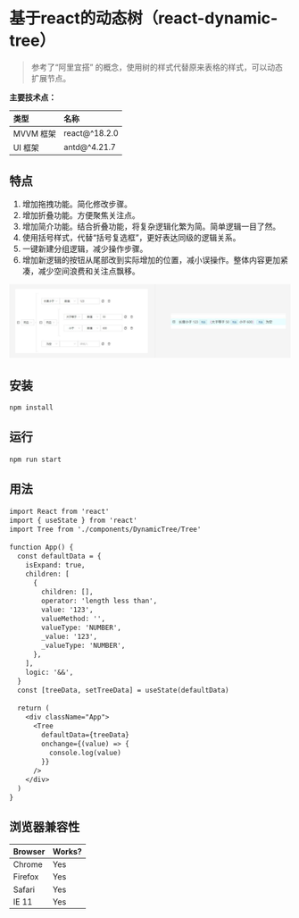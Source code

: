 # 基于react的动态树（react-dynamic-tree）

> 参考了“阿里宜搭” 的概念，使用树的样式代替原来表格的样式，可以动态扩展节点。

**主要技术点：**

| 类型       | 名称                                                |
| :--------- | :-------------------------------------------------- |
| MVVM 框架  | react@^18.2.0                                       |
| UI 框架    | antd@^4.21.7                                       |

## 特点

1. 增加拖拽功能。简化修改步骤。
2. 增加折叠功能。方便聚焦关注点。
3. 增加简介功能。结合折叠功能，将复杂逻辑化繁为简。简单逻辑一目了然。
4. 使用括号样式，代替“括号复选框”，更好表达同级的逻辑关系。
5. 一键新建分组逻辑，减少操作步骤。
6. 增加新逻辑的按钮从尾部改到实际增加的位置，减小误操作。整体内容更加紧凑，减少空间浪费和关注点飘移。

![](.\src\assets\jpg\react-tree3.jpg)

## 安装

```shell
npm install
```

## 运行

```shell
npm run start
```

## 用法

```react
import React from 'react'
import { useState } from 'react'
import Tree from './components/DynamicTree/Tree'

function App() {
  const defaultData = {
    isExpand: true,
    children: [
      {
        children: [],
        operator: 'length less than',
        value: '123',
        valueMethod: '',
        valueType: 'NUMBER',
        _value: '123',
        _valueType: 'NUMBER',
      },
    ],
    logic: '&&',
  }
  const [treeData, setTreeData] = useState(defaultData)

  return (
    <div className="App">
      <Tree
        defaultData={treeData}
        onchange={(value) => {
          console.log(value)
        }}
      />
    </div>
  )
}
```

## 浏览器兼容性

| Browser | Works? |
| ------- | ------ |
| Chrome  | Yes    |
| Firefox | Yes    |
| Safari  | Yes    |
| IE 11   | Yes    |
